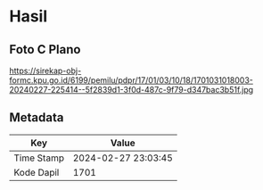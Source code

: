 # Hasil

## Foto C Plano

https://sirekap-obj-formc.kpu.go.id/6199/pemilu/pdpr/17/01/03/10/18/1701031018003-20240227-225414--5f2839d1-3f0d-487c-9f79-d347bac3b51f.jpg


## Metadata

| Key        | Value               |
| ---------- | ------------------- |
| Time Stamp | 2024-02-27 23:03:45 |
| Kode Dapil | 1701                |



